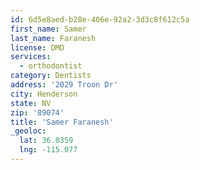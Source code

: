 ```yaml
---
id: 6d5e8aed-b28e-406e-92a2-3d3c8f612c5a
first_name: Samer
last_name: Faranesh
license: DMD
services:
  - orthodontist
category: Dentists
address: '2029 Troon Dr'
city: Henderson
state: NV
zip: '89074'
title: 'Samer Faranesh'
_geoloc:
  lat: 36.0359
  lng: -115.077
---
```

